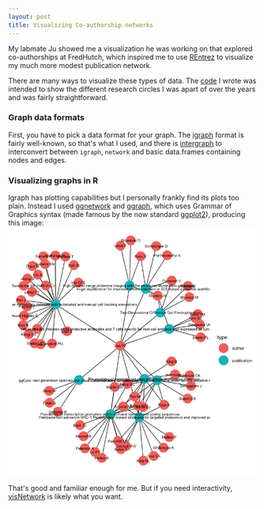 ```yaml
---
layout: post
title: Visualizing Co-authorship networks
---
```



My labmate Ju showed me a visualization he was working on that explored co-authorships at FredHutch, which inspired me to use [REntrez](https://cran.r-project.org/web/packages/rentrez/index.html) to visualize my much more modest publication network.

There are many ways to visualize these types of data. The [code](https://github.com/ptvan/R-snippets/blob/master/coauthor_network.R) I wrote was intended to show the different research circles I was apart of over the years and was fairly straightforward.

### Graph data formats

First, you have to pick a data format for your graph. The [igraph](https://igraph.org/r/) format is fairly well-known, so that's what I used, and there is [intergraph](https://cran.r-project.org/web/packages/intergraph/) to interconvert between `igraph`, `network` and basic data.frames containing nodes and edges.

### Visualizing graphs in R

Igraph has plotting capabilities but I personally frankly find its plots too plain. Instead I used [ggnetwork](https://briatte.github.io/ggnetwork/) and [ggraph](https://github.com/thomasp85/ggraph), which uses Grammar of Graphics syntax (made famous by the now standard [ggplot2](https://ggplot2.tidyverse.org/)), producing this image:
![coauthor-network](/images/coauthor-network.png "coauthor-network.png")

That's good and familiar enough for me. But if you need interactivity, [visNetwork](https://datastorm-open.github.io/visNetwork/) is likely what you want.